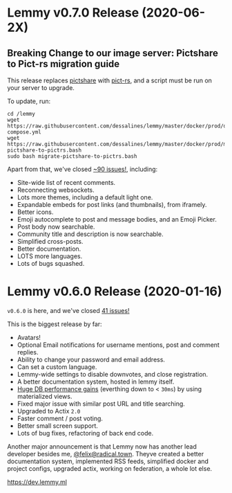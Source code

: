 # Lemmy v0.7.0 Release (2020-06-2X)

## Breaking Change to our image server: Pictshare to Pict-rs migration guide

This release replaces [pictshare](https://github.com/HaschekSolutions/pictshare) with [pict-rs](https://git.asonix.dog/asonix/pict-rs), and a script must be run on your server to upgrade.

To update, run:

```
cd /lemmy
wget https://raw.githubusercontent.com/dessalines/lemmy/master/docker/prod/docker-compose.yml
wget https://raw.githubusercontent.com/dessalines/lemmy/master/docker/prod/migrate-pictshare-to-pictrs.bash
sudo bash migrate-pictshare-to-pictrs.bash
```

Apart from that, we've closed [~90 issues!](https://github.com/LemmyNet/lemmy/milestone/16?closed=1), including:

- Site-wide list of recent comments.
- Reconnecting websockets.
- Lots more themes, including a default light one.
- Expandable embeds for post links (and thumbnails), from iframely.
- Better icons.
- Emoji autocomplete to post and message bodies, and an Emoji Picker.
- Post body now searchable.
- Community title and description is now searchable.
- Simplified cross-posts.
- Better documentation.
- LOTS more languages.
- Lots of bugs squashed.

# Lemmy v0.6.0 Release (2020-01-16)

`v0.6.0` is here, and we've closed [41 issues!](https://github.com/LemmyNet/lemmy/milestone/15?closed=1) 

This is the biggest release by far:

- Avatars!
- Optional Email notifications for username mentions, post and comment replies.
- Ability to change your password and email address.
- Can set a custom language.
- Lemmy-wide settings to disable downvotes, and close registration.
- A better documentation system, hosted in lemmy itself.
- [Huge DB performance gains](https://github.com/LemmyNet/lemmy/issues/411) (everthing down to < `30ms`) by using materialized views. 
- Fixed major issue with similar post URL and title searching.
- Upgraded to Actix `2.0`
- Faster comment / post voting.
- Better small screen support.
- Lots of bug fixes, refactoring of back end code.

Another major announcement is that Lemmy now has another lead developer besides me, [@felix@radical.town](https://radical.town/@felix). Theyve created a better documentation system, implemented RSS feeds, simplified docker and project configs, upgraded actix, working on federation, a whole lot else.

https://dev.lemmy.ml
